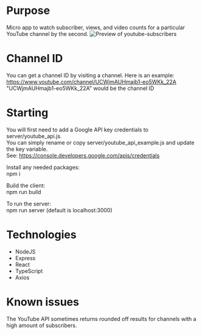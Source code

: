 # Purpose
Micro app to watch subscriber, views, and video counts for a particular YouTube channel by the second.
![Preview of youtube-subscribers](https://github.com/jwnukoski/youtube-subscribers/blob/main/screenshot.png?raw=true "Preview of youtube-subscribers")

# Channel ID
You can get a channel ID by visiting a channel. Here is an example:  
https://www.youtube.com/channel/UCWjmAUHmajb1-eo5WKk_22A  
"UCWjmAUHmajb1-eo5WKk_22A" would be the channel ID

# Starting
You will first need to add a Google API key credentials to server/youtube_api.js.  
You can simply rename or copy server/youtube_api_example.js and update the key variable.  
See: https://console.developers.google.com/apis/credentials  

Install any needed packages:  
npm i  
  
Build the client:  
npm run build  
  
To run the server:  
npm run server (default is localhost:3000)  
 
# Technologies
- NodeJS
- Express
- React
- TypeScript
- Axios

# Known issues
The YouTube API sometimes returns rounded off results for channels with a high amount of subscribers.
